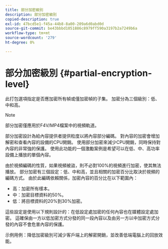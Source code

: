 ```yaml
---
title: 部分加密級別
description: 部分加密級別
copied-description: true
exl-id: 47bcd5e1-f45a-44b8-8a00-209a6d0abd0d
source-git-commit: be43bbbd1051886c8979ff590a3197b2a7249b6a
workflow-type: tm+mt
source-wordcount: '279'
ht-degree: 0%

---
```


# 部分加密級別 {#partial-encryption-level}

此打包選項指定是否應加密所有幀或僅加密幀的子集。 加密分為三個級別：低、中和高。

>[!NOTE]
>
>部分加密僅應用於F4V/MP4檔案中的視頻軌道。

部分加密設計為給內容提供者提供粒度以將內容部分編碼。 對內容的加密會增加解密和查看內容的設備的CPU開銷。 使用部分加密來減少CPU開銷，同時保持對內容的非常強的保護。 使用此功能的一個激勵案例是希望可以在低、中、高功率設備上播放的單個內容。

由於視頻編碼的性質，如果視頻被盜，則不必對100%的視頻進行加密，使其無法播放。 部分加密有三個設定：低、中和高，並且相關的加密百分比取決於視頻的編碼方式。 由於此編碼依賴關係，加密內容的百分比在以下範圍內：

* 高：加密所有樣本。
* 中：加密目標資料的50%。
* 低：將目標資料的20%到30%加密。

這些設定是使用以下規則設計的：在低設定處加密的任何內容也在媒體設定處加密。 這確保由一方以低加密方式分發的同一段內容以及由另一方以中加密方式分發的內容不會危害內容的保護。

示例用例：降低加密級別可減少客戶端上的解密開銷，並改善低端電腦上的回放效能。
